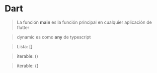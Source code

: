 # Dart

>La función **main** es la función principal en cualquier aplicación de flutter

>dynamic es como **any** de typescript

>Lista: []

>iterable: ()

>iterable: {}

